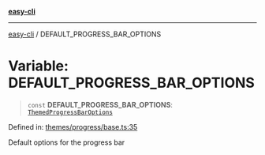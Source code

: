 [**easy-cli**](../README.md)

***

[easy-cli](../globals.md) / DEFAULT\_PROGRESS\_BAR\_OPTIONS

# Variable: DEFAULT\_PROGRESS\_BAR\_OPTIONS

> `const` **DEFAULT\_PROGRESS\_BAR\_OPTIONS**: [`ThemedProgressBarOptions`](../type-aliases/ThemedProgressBarOptions.md)

Defined in: [themes/progress/base.ts:35](https://github.com/patrickeaton/easy-cli/blob/273fbeda7c9fba29e0eebd0183c0f5c4b12461f3/src/themes/progress/base.ts#L35)

Default options for the progress bar
